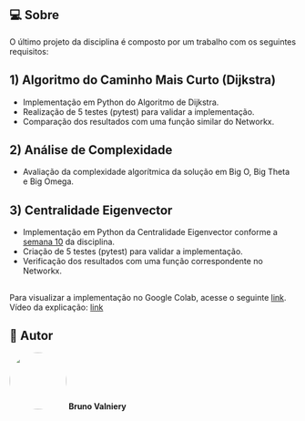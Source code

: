 ## 💻 Sobre

O último projeto da disciplina é composto por um trabalho com os seguintes requisitos:

## 1) Algoritmo do Caminho Mais Curto (Dijkstra)

- Implementação em Python do Algoritmo de Dijkstra.
- Realização de 5 testes (pytest) para validar a implementação.
- Comparação dos resultados com uma função similar do Networkx.

## 2) Análise de Complexidade

- Avaliação da complexidade algorítmica da solução em Big O, Big Theta e Big Omega.

## 3) Centralidade Eigenvector

- Implementação em Python da Centralidade Eigenvector conforme a [semana 10](https://github.com/ivanovitchm/datastructure/tree/main/lessons/week_10) da disciplina. 
- Criação de 5 testes (pytest) para validar a implementação.
- Verificação dos resultados com uma função correspondente no Networkx.

## 

Para visualizar a implementação no Google Colab, acesse o seguinte [link](https://colab.research.google.com/drive/1P3Q0SCKvf_MtvntMhrL31yYDgoP0s1ep?usp=sharing).
Vídeo da explicação: [link](https://youtu.be/TqU7g8tCuJw)

## 🦸 Autor

 <img style="border-radius: 50%;" src="https://avatars.githubusercontent.com/u/8335305?s=460&u=203b39a74174bc1dbe279de61f5f9cb446447c2a&v=4" width="100px;" alt=""/>
 <b>Bruno Valniery</b>





